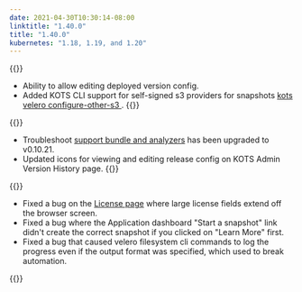 ```yaml
---
date: 2021-04-30T10:30:14-08:00
linktitle: "1.40.0"
title: "1.40.0"
kubernetes: "1.18, 1.19, and 1.20"
---
```

{{<features>}}
* Ability to allow editing deployed version config.
* Added KOTS CLI support for self-signed s3 providers for snapshots [kots velero configure-other-s3 ](/kots-cli/velero/configure-other-s3/).
{{</features>}}

{{<changes>}}
* Troubleshoot [support bundle and analyzers](/kotsadm/troubleshooting/support-bundle/) has been upgraded to v0.10.21.
* Updated icons for viewing and editing release config on KOTS Admin Version History page.
{{</changes>}}

{{<fixes>}}
* Fixed a bug on the [License page](https://kots.io/kotsadm/updating/license-updates/) where large license fields extend off the browser screen.
* Fixed a bug where the Application dashboard "Start a snapshot" link didn't create the correct snapshot if you clicked on "Learn More" first.
* Fixed a bug that caused velero filesystem cli commands to log the progress even if the output format was specified, which used to break automation.

{{</fixes>}}
